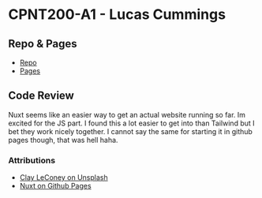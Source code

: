 # CPNT200-A1 - Lucas Cummings

## Repo & Pages
* [Repo](https://github.com/lucas-cq/cpnt200-a1)
* [Pages](https://lucas-cq.github.io/cpnt200-a1/)

## Code Review
Nuxt seems like an easier way to get an actual website running so far. Im excited for the JS part. I found this a lot easier to get into than Tailwind but I bet they work nicely together. I cannot say the same for starting it in github pages though, that was hell haha.

### Attributions
* [Clay LeConey on Unsplash](https://unsplash.com/photos/CKHEh4zjdiM)
* [Nuxt on Github Pages](https://nuxtjs.org/deployments/github-pages/)
